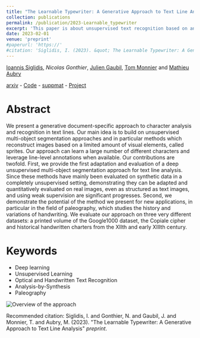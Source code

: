 ```yaml
---
title: "The Learnable Typewriter: A Generative Approach to Text Line Analysis"
collection: publications
permalink: /publication/2023-Learnable_typewriter
excerpt: 'This paper is about unsupervised text recognition based on analysis-by-synthesis method.'
date: 2023-02-01
venue: 'preprint'
#paperurl: 'https://'
#citation: 'Siglidis, I. (2023). &quot; The Learnable Typewriter: A Generative Approach to Text Line Analysis &quot; <i>preprint</i>.'
---
```


[Ioannis Siglidis](https://imagine.enpc.fr/~siglidii/), *Nicolas Gonthier*, [Julien Gaubil](https://juliengaubil.github.io/),  [Tom Monnier](https://www.tmonnier.com/) and [Mathieu Aubry](http://imagine.enpc.fr/~aubrym/)


[arxiv](https://arxiv.org/abs/2302.01660) - [Code](https://github.com/ysig/learnable-typewriter) - [suppmat](http://imagine.enpc.fr/~siglidii/learnable-typewriter/supmat.pdf) - [Project](http://imagine.enpc.fr/~siglidii/learnable-typewriter/)

Abstract
======

We present a generative document-specific approach to character analysis and recognition in text lines. Our main idea is to build on unsupervised multi-object segmentation approaches and in particular methods which reconstruct images based on a limited amount of visual elements, called sprites. Our approach can learn a large number of different characters and leverage line-level annotations when available. Our contributions are twofold. First, we provide the first adaptation and evaluation of a deep unsupervised multi-object segmentation approach for text line analysis. Since these methods have mainly been evaluated on synthetic data in a completely unsupervised setting, demonstrating they can be adapted and quantitatively evaluated on real images, even as structured as text images, and using weak supervision are significant progresses. Second, we demonstrate the potential of the method we present for new applications, in particular in the field of paleography, which studies the history and variations of handwriting. We evaluate our approach on three very different datasets: a printed volume of the Google1000 dataset, the Copiale cipher and historical handwritten charters from the XIIth and early XIIIth century.

Keywords
======
* Deep learning
* Unsupervised Learning
* Optical and Handwritten Text Recognition
* Analysis-by-Synthesis
* Paleography

![Overview of the approach](https://ngonthier.github.io/images/teaser_learnable_typewriter.jpg)

Recommended citation: Siglidis, I. and Gonthier, N. and Gaubil, J. and Monnier, T. and Aubry, M. (2023). "The Learnable Typewriter: A Generative Approach to Text Line Analysis" <i>preprint</i>.
